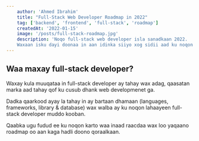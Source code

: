 ```yaml
---
    author: 'Ahmed Ibrahim'
    title: "Full-Stack Web Developer Roadmap in 2022"
    tag: ['backend', 'frontend', 'full-stack', 'roadmap']
    createdAt: '2022-01-15'
    image: '/posts/full-stack-roadmap.jpg'
    description: 'Noqo full-stack web developer isla sanadkaan 2022.
    Waxaan isku dayi doonaa in aan idinka siiyo xog sidii aad ku noqon lahayd full-stack web developer sanadkaaan 2022.'
---
```


## Waa maxay full-stack developer?

Waxay kula muuqataa in full-stack developer ay tahay wax adag, qaasatan marka aad tahay qof ku cusub dhank web developmenet ga.

Dadka qaarkood ayay la tahay in ay bartaan dhamaan (languages, frameworks, library & database) wax walba ay ku noqon lahaayeen full-stack developer muddo kooban.

Qaabka ugu fudud ee ku noqon karto waa inaad raacdaa wax loo yaqaano roadmap oo aan kaga hadli doono qoraalkaan.
